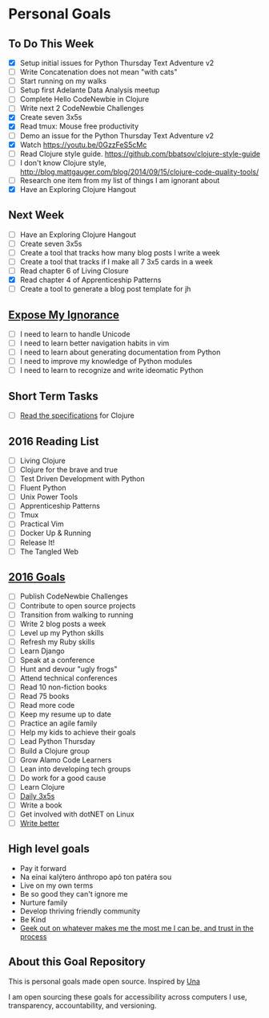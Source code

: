 Personal Goals
==============

## To Do This Week
- [X] Setup initial issues for Python Thursday Text Adventure v2
- [ ] Write Concatenation does not mean "with cats"
- [ ] Start running on my walks
- [ ] Setup first Adelante Data Analysis meetup
- [ ] Complete Hello CodeNewbie in Clojure
- [ ] Write next 2 CodeNewbie Challenges
- [x] Create seven 3x5s
- [x] Read tmux: Mouse free productivity
- [ ] Demo an issue for the Python Thursday Text Adventure v2
- [x] Watch https://youtu.be/0GzzFeS5cMc
- [ ] Read Clojure style guide. https://github.com/bbatsov/clojure-style-guide
- [ ] I don't know Clojure style,
http://blog.mattgauger.com/blog/2014/09/15/clojure-code-quality-tools/
- [ ] Research one item from my list of things I am ignorant about
- [x] Have an Exploring Clojure Hangout

## Next Week
- [ ] Have an Exploring Clojure Hangout
- [ ] Create seven 3x5s
- [ ] Create a tool that tracks how many blog posts I write a week
- [ ] Create a tool that tracks if I make all 7 3x5 cards in a week
- [ ] Read chapter 6 of Living Closure
- [x] Read chapter 4 of Apprenticeship Patterns
- [ ] Create a tool to generate a blog post template for jh

## [Expose My Ignorance](http://jamalhansen.com/exposing-my-ignorance.html)
- [ ] I need to learn to handle Unicode
- [ ] I need to learn better navigation habits in vim
- [ ] I need to learn about generating documentation from Python
- [ ] I need to improve my knowledge of Python modules
- [ ] I need to learn to recognize and write ideomatic Python

## Short Term Tasks
- [ ] [Read the specifications](http://chimera.labs.oreilly.com/books/1234000001813/ch02.html#solution_id1) for Clojure

## 2016 Reading List

- [ ] Living Clojure
- [ ] Clojure for the brave and true
- [ ] Test Driven Development with Python
- [ ] Fluent Python
- [ ] Unix Power Tools
- [ ] Apprenticeship Patterns
- [ ] Tmux
- [ ] Practical Vim
- [ ] Docker Up & Running
- [ ] Release It!
- [ ] The Tangled Web

## [2016 Goals](https://workflowy.com)
- [ ] Publish CodeNewbie Challenges
- [ ] Contribute to open source projects
- [ ] Transition from walking to running
- [ ] Write 2 blog posts a week
- [ ] Level up my Python skills
- [ ] Refresh my Ruby skills
- [ ] Learn Django
- [ ] Speak at a conference
- [ ] Hunt and devour "ugly frogs"
- [ ] Attend technical conferences
- [ ] Read 10 non-fiction books
- [ ] Read 75 books
- [ ] Read more code
- [ ] Keep my resume up to date
- [ ] Practice an agile family
- [ ] Help my kids to achieve their goals
- [ ] Lead Python Thursday
- [ ] Build a Clojure group
- [ ] Grow Alamo Code Learners
- [ ] Lean into developing tech groups
- [ ] Do work for a good cause
- [ ] Learn Clojure
- [ ] [Daily 3x5s](http://thedaily3x5.com)
- [ ] Write a book
- [ ] Get involved with dotNET on Linux
- [ ] [Write better](http://www.jamesaltucher.com/2011/03/33-unusual-tips-to-being-a-better-writer/)

## High level goals
* Pay it forward
* Na eínai kalýtero ánthropo apó ton patéra sou
* Live on my own terms
* Be so good they can't ignore me
* Nurture family
* Develop thriving friendly community
* Be Kind
* [Geek out on whatever makes me the most me I can be, and trust in the process](http://www.superlativelyrude.com/2016/01/laura-jane-williams-marie-claire-bravery-ambassador-break-free.html)

## About this Goal Repository
This is personal goals made open source.  Inspired by [Una](http://una.im/personal-goals-guide/)

I am open sourcing these goals for accessibility across computers I use, transparency, accountability, and versioning.

